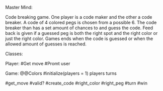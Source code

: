 Master Mind:

Code breaking game. One player is a code maker and the other a code breaker.
A code of 4 colored pegs is chosen from a possible 6.
The code breaker than has a set amount of chances to and guess the code.
Feed back is given if a guessed peg is both the right spot and the right
color or just the right color.
Games ends when the code is guessed or when the allowed amount of guesses is reached.


Classes:

Player:
#Get move
#Promt user

Game: 
@@Colors
#initialize(players = 1)
players
turns

#get_move
#valid?
#create_code
#right_color
#right_peg
#turn
#win



